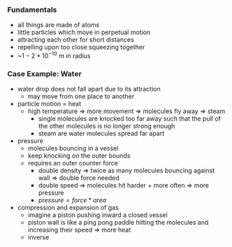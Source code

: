 ### Fundamentals
+ all things are made of atoms
+ little particles which move in perpetual motion
+ attracting each other for short distances
+ repelling  upon too close squeezing together
+ ~$1-2 * 10^{-10}$ m in radius

### Case Example: Water
+ water drop does not fall apart due to its attraction
	+ may move from one place to another
+ particle motion = heat
	+ high temperature => more movement => molecules fly away => steam
		+ single molecules are knocked too far away such that the pull of the other molecules is no longer strong enough
		+ steam are water molecules spread far apart
+ pressure
	+ molecules bouncing in a vessel
	+ keep knocking on the outer bounds
	+ requires an outer counter force 
		+ double density => twice as many molecules bouncing against wall => double force needed
		+ double speed => molecules hit harder + more often => more pressure
		+ $pressure = force * area$
+ compression and expansion of gas
	+ imagine a piston pushing inward a closed vessel
	+ piston wall is like a ping pong paddle hitting the molecules and increasing their speed => more heat
	+ inverse 